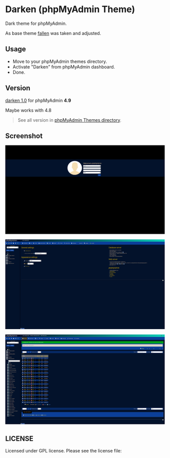 # Darken (phpMyAdmin Theme)

Dark theme for phpMyAdmin.

As base theme [fallen](https://github.com/fransallen/fallen) was taken and adjusted.

## Usage

* Move to your phpMyAdmin themes directory.
* Activate "Darken" from phpMyAdmin dashboard.
* Done.

## Version

[darken 1.0](https://files.phpmyadmin.net/themes/darken) for phpMyAdmin **4.9**

Maybe works with 4.8

> See all version in [phpMyAdmin Themes directory](https://www.phpmyadmin.net/themes/).

## Screenshot

![Darken login](screen-3.png)

![Darken home](screen.png)

![Darken DB](screen-2.png)

## LICENSE

Licensed under GPL license. Please see the license file: 
